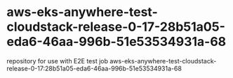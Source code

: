 # aws-eks-anywhere-test-cloudstack-release-0-17-28b51a05-eda6-46aa-996b-51e53534931a-68
repository for use with E2E test job aws-eks-anywhere-test-cloudstack-release-0-17:28b51a05-eda6-46aa-996b-51e53534931a-68

